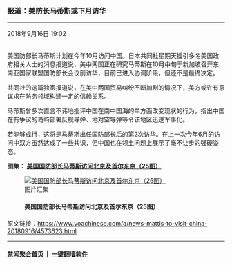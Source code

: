 ### 报道：美防长马蒂斯或下月访华
------------------------

<div class="published">
 <span class="date" title="中国时间">
  <time datetime="2018-09-16T19:02:55+08:00">
   2018年9月16日 19:02
  </time>
 </span>
</div>
<br/>
<div class="wsw">
 <p>
  美国防部长马蒂斯计划在今年10月访问中国。日本共同社星期天援引多名美国政府相关人士的消息报道说，美中两国正在研究马蒂斯在10月中旬于新加坡召开东南亚国家联盟国防部长会议前访华，目前已进入协调阶段，但还不是最终决定。
 </p>
 <p>
  共同社的这篇独家报道说，在美中两国贸易纠纷不断加剧的情况下，美方或许有意谋求在防务领域构建一定的信赖关系。
 </p>
 <p>
  马蒂斯曾多次直言不讳地批评中国在南中国海的单方面改变现状的行为，指出中国在有争议的岛屿部署反舰导弹、地对空导弹等令该地区迅速军事化。
 </p>
 <p>
  若能够成行，这将是马蒂斯出任国防部长后的第2次访华。在上一次今年6月的访问中双方虽然达成了一些共识，但中国也在领土问题上展示了毫不让步的强硬姿态。
 </p>
 <p>
  <strong>
   图集：
   <a class="wsw__a" href="https://www.voachinese.com/a/4454920.html">
    <span class="title">
     美国国防部长马蒂斯访问北京及首尔东京（25图）
    </span>
   </a>
  </strong>
 </p>
 <div class="wsw__embed">
  <figure class="media-gallery-embed overlay-wrap js-media-expand" data-lbox-gallery="true" data-lbox-gallery-url="/a/4454920.html">
   <a href="https://www.voachinese.com/a/4454920.html" title="美国国防部长马蒂斯访问北京及首尔东京（25图）">
    <div class="img-wrap">
     <div class="thumb thumb16_9">
      <img alt="美国国防部长马蒂斯访问北京及首尔东京（25图）" src="https://gdb.voanews.com/7740CAF3-141D-4EA5-801C-D738A4B19EC6_w250_r1_s.jpg"/>
     </div>
     <span class="ico ico-gallery ico--media-type ico--xl">
     </span>
     <span class="ico ico-gallery ico--media-expand ico--rounded">
     </span>
    </div>
   </a>
   <figcaption class="d-flex flex-wrap overlay-content">
    <span class="label label--media label--inverted m-l-sm">
     图片汇集
    </span>
    <h4 class="title title--media title--inverted m-l-sm">
     美国国防部长马蒂斯访问北京及首尔东京（25图）
    </h4>
   </figcaption>
   <div>
    <div data-lbox-gallery-item-src="https://gdb.voanews.com/7740CAF3-141D-4EA5-801C-D738A4B19EC6_w1024_q10_s.jpg" data-lbox-gallery-item-title="2018年6月27日在中国国防部大楼前举行的欢迎仪式上， 美国国防部长马蒂斯和中国国防部长魏凤和检阅仪仗队（美国国防部图片）。">
    </div>
    <div data-lbox-gallery-item-src="https://gdb.voanews.com/4E19D48F-9509-4AE7-9167-313A03303601_w1024_q10_s.jpg" data-lbox-gallery-item-title="美国防部长马蒂斯与中国国家主席习近平在人民大会堂会面，美国驻华大使布兰斯塔德和中国国防部长魏凤和在场（2018年6月27日，美国国防部图片）。马蒂斯提到南中国海的军事化以及自由航行的问题。习近平在南中国海和台湾问题上强硬表态说：&amp;ldquo;老祖宗留下来的领土，一寸也不能丢&amp;rdquo;。外界分析认为，这是在公开场合不能表现软弱的习近平对美国近期不断指责中国将南中国海军事化及美国国会许多议员要求加强美台军事合作的强硬回应。">
    </div>
    <div data-lbox-gallery-item-src="https://gdb.voanews.com/57BF2567-CE6D-4E49-98FE-095FE452DF37_w1024_q10_s.jpg" data-lbox-gallery-item-title="2018年6月28日，到访韩国首尔的美国国防部长马蒂斯同韩国国防部长官宋永武（右）在会谈中握手。马蒂斯向韩国保证，美国对保卫韩国安全的承诺&amp;ldquo;仍然坚如磐石&amp;rdquo;。">
    </div>
    <div data-lbox-gallery-item-src="https://gdb.voanews.com/033CEFA6-3549-4D8D-A3F2-3BE099D25773_w1024_q10_s.jpg" data-lbox-gallery-item-title="美国国防部长马蒂斯在东京防务省同日本防卫相小野寺五典检阅仪仗队（2018年6月29日）。日本的军事决策者认为朝鲜是迫在眉睫的危险，但是他们认为中国日益崛起的军事力量才是日本更大的长期威胁。">
    </div>
    <div data-lbox-gallery-item-src="https://gdb.voanews.com/5307991B-F0FD-4CA4-98C3-46B3BBB8D19E_w1024_q10_s.jpg" data-lbox-gallery-item-title="2018年6月28日，到访韩国首尔的美国国防部长马蒂斯同韩国国防部长官宋永武（右）在会谈之前。马蒂斯说，暂停军演为朝鲜半岛实现和平提供了更好的机会。他还说，美国驻韩美军人数不变，两国军队仍将保持警惕，随时准备应对任何挑战。">
    </div>
    <div data-lbox-gallery-item-src="https://gdb.voanews.com/BBB28C0D-A8B2-42F2-91CC-D300494E03CD_w1024_q10_s.jpg" data-lbox-gallery-item-title="美国国防部长马蒂斯在东京与日本防卫相小野寺五典举行会谈（2018年6月29日）。 马蒂斯说：&amp;ldquo;目前我们正在同朝鲜进行前所未有的谈判。但是&amp;hellip;&amp;hellip;日本和美国的长期同盟坚定不移。&amp;rdquo; 日本防卫相小野寺五典说，日美同盟需要&amp;ldquo;保持紧密关系&amp;rdquo;。他对马蒂斯说，&amp;ldquo;还有很多事情仍需要双方合作。&amp;rdquo;">
    </div>
    <div data-lbox-gallery-item-src="https://gdb.voanews.com/2D0A3D36-A882-4828-A729-1E7A9A6ECD47_w1024_q10_s.jpg" data-lbox-gallery-item-title="美国国防部长马蒂斯在东京与日本防卫相小野寺五典举行会谈（2018年6月29日）。 小野寺说，美国同意继续与日本举行联合军演。 马蒂斯还多次提到被朝鲜绑架的日本人问题，他提到小野寺五典胸前佩戴的蓝丝带说：&amp;ldquo;我注意到你佩戴的蓝丝带，我们与你们同在&amp;rdquo;。马蒂斯还让日方放心，被绑架的日本人问题会在与朝鲜的讨论中经常提及。">
    </div>
    <div data-lbox-gallery-item-src="https://gdb.voanews.com/C4DA5ECF-AF13-40FA-B632-A9643B4D4EBB_w1024_q10_s.jpg" data-lbox-gallery-item-title="在中方欢迎仪式上， 美国国防部长马蒂斯和中国国防部长魏凤和2018年6月27日在中国国防部大楼前检阅仪仗队（美国国防部图片）。">
    </div>
    <div data-lbox-gallery-item-src="https://gdb.voanews.com/481BFC20-68D2-4CED-9FD6-349EA8DE7FDA_w1024_q10_s.jpg" data-lbox-gallery-item-title="在中方欢迎仪式上， 美国国防部长马蒂斯和中国国防部长魏凤和2018年6月27日在中国国防部大楼前检阅仪仗队（美国国防部图片）。这是四年来美国国防部长首次访华。">
    </div>
    <div data-lbox-gallery-item-src="https://gdb.voanews.com/5220AC6F-006D-4367-9C40-91F2CAE100CF_cx0_cy10_cw0_w1024_q10_r1_s.jpg" data-lbox-gallery-item-title="2018年6月28日，美国国防部长吉姆&amp;middot;马蒂斯在北京八一大楼与中国中央军委排名第一的副主席许其亮会谈。这是四年来美国国防部长首次访华。">
    </div>
    <div data-lbox-gallery-item-src="https://gdb.voanews.com/51931D90-C2B7-493A-A19F-A8E3468F8745_w1024_q10_s.jpg" data-lbox-gallery-item-title="美国国防部长吉姆&amp;middot;马蒂斯、美国驻华大使布兰斯塔德在北京八一大楼同中国国防部长魏凤和、中国驻美国大使崔天凯举行会谈（2018年6月27日）。 马蒂斯说，他这次来中国是因为美中两军关系的重要性，包括两军关系对两国总体关系的重要性。魏凤和表示，马蒂斯来访对两军关系、两国关系具有积极意义，双方建立战略互信甚至合作十分重要。马蒂斯希望在北京与中方官员进行的所有对话都能像他与魏凤和之间所进行的对话一样&amp;ldquo;公开而坦诚&amp;rdquo;。他还邀请魏凤和访问五角大楼。">
    </div>
    <div data-lbox-gallery-item-src="https://gdb.voanews.com/05CA84BB-E934-43FD-A667-01D868441FB9_w1024_q10_s.jpg" data-lbox-gallery-item-title="美国国防部长吉姆&amp;middot;马蒂斯、美国驻华大使布兰斯塔德在北京钓鱼台国宾馆同中共政治局委员杨洁篪、中国驻美国大使崔天凯举行会谈（美国国防部图片，2018年6月27日）。&amp;nbsp;">
    </div>
    <div data-lbox-gallery-item-src="https://gdb.voanews.com/AE20B9A4-DD51-44C7-81FB-6359E8B36072_w1024_q10_s.jpg" data-lbox-gallery-item-title="美国国防部长吉姆·马蒂斯在北京钓鱼台国宾馆同中共政治局委员杨洁篪握手（美国国防部图片，2018年6月27日）。 ">
    </div>
    <div data-lbox-gallery-item-src="https://gdb.voanews.com/68FC887B-CEE4-45C0-B39D-67468D52D6C9_w1024_q10_s.jpg" data-lbox-gallery-item-title="美国防部长马蒂斯与中国国家主席习近平在人民大会堂会面（美国国防部图片，2018年6月27日）。他对习近平说，他在中国的会谈非常好，&amp;ldquo;我很高兴来到中国，正如您刚才提到的，我们对于两军关系都予以同样高度的重视。这是中美两国历史上的一个重要时刻，我们推进双方关系向前发展。我今早进行了非常、非常好的讨论，贵国军队也给了我非常高的礼遇。&amp;rdquo;习近平表示，美中关系是世界最重要的双边关系之一，如果两国能够发展良好关系，将惠及全球的和平、稳定与繁荣。习近平还说，两国军队间的关系近年来保持了良好的发展势头，中方希望这种势头能持续。">
    </div>
    <div data-lbox-gallery-item-src="https://gdb.voanews.com/BE9722F6-586A-4372-B0D8-BFF28F8AD38A_w1024_q10_s.jpg" data-lbox-gallery-item-title="美国国防部长马蒂斯抵达中国国防部大楼，参加欢迎仪式，同中国国防部长魏凤和并肩行走（2018年6月27日）。中国国防部长是军人，而美国等不少西方国家的国防部长是文官。这次访问正值美中紧张关系加剧之际。目前，两国在贸易、台湾和南中国海等问题上都出现摩擦。">
    </div>
    <div data-lbox-gallery-item-src="https://gdb.voanews.com/79B1411D-80EC-4650-8B45-19650FFE7DA0_w1024_q10_s.jpg" data-lbox-gallery-item-title="美国国防部长吉姆&amp;middot;马蒂斯在2018年6月26日抵达北京的机场时收到一束鲜花。献花者在旁边，是中国中央军委国际军事合作办公室的一位上校。在美国川普政府发表的《国家安全战略》和《国防安全战略》中，中国都被看做美国的战略竞争对手。马蒂斯说，这是他前往中国的原因。他希望更多地理解中国人是如何看待这个战略关系的。">
    </div>
    <div data-lbox-gallery-item-src="https://gdb.voanews.com/AAF969B7-C660-45B4-9B9C-38C43330EBD5_w1024_q10_s.jpg" data-lbox-gallery-item-title="美国国防部长马蒂斯2018年6月26日抵达北京首都国际机场。图片上的迎接者貌似美国驻华大使布兰斯塔德。">
    </div>
    <div data-lbox-gallery-item-src="https://gdb.voanews.com/8A3E6570-ACE7-4158-8A10-34DDC2DB329D_w1024_q10_s.jpg" data-lbox-gallery-item-title="马蒂斯2018年6月24日启程访华，在飞机上会见记者（美国国防部照片）。马蒂斯称他希望在访华期间多听听中国领导人对两国战略关系的看法，并掂量中国的战略雄心。此前，他批评中国在南中国海持续的军事化行动威胁到国际安全秩序和地区和平，并誓言美国会继续在这一海域行动，包括不断实施自由航行行动。">
    </div>
    <div data-lbox-gallery-item-src="https://gdb.voanews.com/578252AE-71A6-4687-AF51-DE60FC5BD26D_w1024_q10_s.jpg" data-lbox-gallery-item-title="中国国防部发言人任国强在北京出席新闻发布会（2017年5月25日） 。 2018年6月25日任国强宣布：&amp;ldquo;应中国国务委员兼国防部长魏凤和上将邀请，美国国防部长马蒂斯将于6月26日至28日访问中国。&amp;rdquo; &amp;ldquo;发展健康稳定的中美两军关系符合中美双方的共同利益，也是国际社会的普遍期待。中方高度重视与美方发展军事关系，希望美方与中方相向而行，共同努力使两军关系成为两国关系的重要稳定因素。&amp;rdquo;">
    </div>
    <div data-lbox-gallery-item-src="https://gdb.voanews.com/D924DCCC-F686-4E73-9162-201EBE5AB831_w1024_q10_s.jpg" data-lbox-gallery-item-title="美国国防部长吉姆&amp;middot;马蒂斯2018年6月26日抵达北京的一家酒店。马蒂斯希望中国能继续保持对朝鲜的制裁压力，直到成功争取到平壤当局彻底放弃核武器。不过一些迹象显示，北京倾向于渐进式地缓解对平壤的制裁，以此换取平壤渐进式地实施去核化。">
    </div>
    <div data-lbox-gallery-item-src="https://gdb.voanews.com/341A566E-4A00-4B82-8100-390D4EA88152_w1024_q10_s.jpg" data-lbox-gallery-item-title="美国国防部长吉姆&amp;middot;马蒂斯2018年6月26日抵达北京的一家酒店。一些分析人士认为，美中两国存在战略竞争关系，因此不看好马蒂斯访华能实质推动敏感重大问题的解决。马蒂斯过去一直严厉批评中国在南中国海地区强势的军事动作，美国军方甚至撤回了对中国参与今年环太平洋海上军事演习的邀请。此举令北京不满。">
    </div>
    <div data-lbox-gallery-item-src="https://gdb.voanews.com/125FBAF5-AC4D-4BA5-A660-A8C51DF0AFF7_w1024_q10_s.jpg" data-lbox-gallery-item-title="马蒂斯2018年6月24日启程访华，在飞机上会见记者。在六月初出席新加坡香格里拉安全对话会时，马蒂斯指责中国&amp;ldquo;军事化&amp;rdquo;南中国海的行动是为了进行&amp;ldquo;恐吓和胁迫&amp;rdquo;，并称中国在南中国海的行动与美国所提倡的开放政策相左。">
    </div>
    <div data-lbox-gallery-item-src="https://gdb.voanews.com/28E1AD53-9EC2-4C73-ACEC-AEB9BF2D264F_w1024_q10_s.jpg" data-lbox-gallery-item-title="美国国防部长詹姆斯&amp;middot;马蒂斯在出访途中在阿拉斯加州停留，他和参议院军事委员会成员、参议员丹&amp;middot;沙利文2018年6月24日在阿拉斯加州费尔班克斯举行联合新闻发布会（美国国防部照片）。">
    </div>
    <div data-lbox-gallery-item-src="https://gdb.voanews.com/B171749F-53AD-4EA7-AC5B-2310F092AA21_w1024_q10_s.jpg" data-lbox-gallery-item-title="美国防长上次访问中国是在四年前，2014年4月9日美国国防部长哈格尔在北京与中国国家主席习近平会晤。 中国军方安排他在访华的第一天登上中国第一艘航空母舰参观，还称这显示了中国对发展中美军事关系的诚意。据信，哈格尔是第一位参观中国航母的外国贵宾。近年来，尽管美中两军一直宣称希望推动两军关系各层面的交流，但是两军高层交往不多。">
    </div>
    <div data-lbox-gallery-item-src="https://gdb.voanews.com/A4A197A0-8A10-48EB-B8AA-09DFCAE13037_w1024_q10_s.jpg" data-lbox-gallery-item-title="2014年4月9日美国国防部长哈格尔参观故宫。而现任美国防长马蒂斯似乎没有在北京游览，西方通讯社没有这方面的照片。">
    </div>
   </div>
  </figure>
 </div>
</div>

原文链接：https://www.voachinese.com/a/news-mattis-to-visit-china-20180916/4573623.html


------------------------
#### [禁闻聚合首页](https://github.com/gfw-breaker/banned-news/blob/master/README.md) &nbsp;|&nbsp;  [一键翻墙软件](https://github.com/gfw-breaker/nogfw/blob/master/README.md)